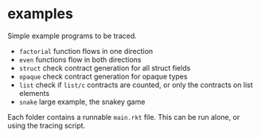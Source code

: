examples
========

Simple example programs to be traced.

- `factorial` function flows in one direction
- `even` functions flow in both directions
- `struct` check contract generation for all struct fields
- `opaque` check contract generation for opaque types
- `list` check if `list/c` contracts are counted, or only the contracts on list elements
- `snake` large example, the snakey game

Each folder contains a runnable `main.rkt` file.
This can be run alone, or using the tracing script.
